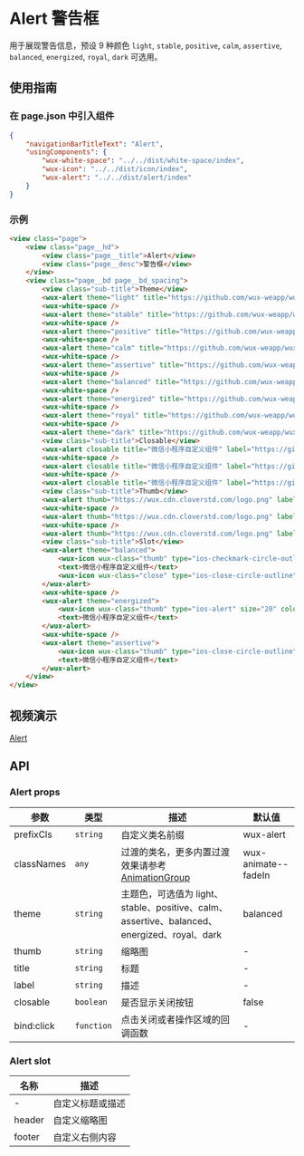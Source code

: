 # Alert 警告框

用于展现警告信息，预设 9 种颜色 `light`, `stable`, `positive`, `calm`, `assertive`, `balanced`, `energized`, `royal`, `dark` 可选用。

## 使用指南

### 在 page.json 中引入组件

```json
{
    "navigationBarTitleText": "Alert",
    "usingComponents": {
        "wux-white-space": "../../dist/white-space/index",
        "wux-icon": "../../dist/icon/index",
        "wux-alert": "../../dist/alert/index"
    }
}
```

### 示例

```html
<view class="page">
    <view class="page__hd">
        <view class="page__title">Alert</view>
        <view class="page__desc">警告框</view>
    </view>
    <view class="page__bd page__bd_spacing">
        <view class="sub-title">Theme</view>
        <wux-alert theme="light" title="https://github.com/wux-weapp/wux-weapp" />
        <wux-white-space />
        <wux-alert theme="stable" title="https://github.com/wux-weapp/wux-weapp" />
        <wux-white-space />
        <wux-alert theme="positive" title="https://github.com/wux-weapp/wux-weapp" />
        <wux-white-space />
        <wux-alert theme="calm" title="https://github.com/wux-weapp/wux-weapp" />
        <wux-white-space />
        <wux-alert theme="assertive" title="https://github.com/wux-weapp/wux-weapp" />
        <wux-white-space />
        <wux-alert theme="balanced" title="https://github.com/wux-weapp/wux-weapp" />
        <wux-white-space />
        <wux-alert theme="energized" title="https://github.com/wux-weapp/wux-weapp" />
        <wux-white-space />
        <wux-alert theme="royal" title="https://github.com/wux-weapp/wux-weapp" />
        <wux-white-space />
        <wux-alert theme="dark" title="https://github.com/wux-weapp/wux-weapp" />
        <view class="sub-title">Closable</view>
        <wux-alert closable title="微信小程序自定义组件" label="https://github.com/wux-weapp/wux-weapp" />
        <wux-white-space />
        <wux-alert closable title="微信小程序自定义组件" label="https://github.com/wux-weapp/wux-weapp" />
        <wux-white-space />
        <wux-alert closable title="微信小程序自定义组件" label="https://github.com/wux-weapp/wux-weapp" />
        <view class="sub-title">Thumb</view>
        <wux-alert thumb="https://wux.cdn.cloverstd.com/logo.png" label="https://github.com/wux-weapp/wux-weapp" />
        <wux-white-space />
        <wux-alert thumb="https://wux.cdn.cloverstd.com/logo.png" label="https://github.com/wux-weapp/wux-weapp" />
        <wux-white-space />
        <wux-alert thumb="https://wux.cdn.cloverstd.com/logo.png" label="https://github.com/wux-weapp/wux-weapp" />
        <view class="sub-title">Slot</view>
        <wux-alert theme="balanced">
            <wux-icon wux-class="thumb" type="ios-checkmark-circle-outline" size="20" color="#fff" slot="header" />
            <text>微信小程序自定义组件</text>
            <wux-icon wux-class="close" type="ios-close-circle-outline" size="20" color="#fff" slot="footer" />
        </wux-alert>
        <wux-white-space />
        <wux-alert theme="energized">
            <wux-icon wux-class="thumb" type="ios-alert" size="20" color="#fff" slot="header" />
            <text>微信小程序自定义组件</text>
        </wux-alert>
        <wux-white-space />
        <wux-alert theme="assertive">
            <wux-icon wux-class="thumb" type="ios-close-circle-outline" size="20" color="#fff" slot="header" />
            <text>微信小程序自定义组件</text>
        </wux-alert>
    </view>
</view>
```

## 视频演示

[Alert](./_media/alert.mp4 ':include :type=iframe width=375px height=667px')

## API

### Alert props

| 参数 | 类型 | 描述 | 默认值 |
| --- | --- | --- | --- |
| prefixCls | <code>string</code> | 自定义类名前缀 | wux-alert |
| classNames | <code>any</code> | 过渡的类名，更多内置过渡效果请参考 [AnimationGroup](animation-group.md) | wux-animate--fadeIn |
| theme | <code>string</code> | 主题色，可选值为 light、stable、positive、calm、assertive、balanced、energized、royal、dark | balanced |
| thumb | <code>string</code> | 缩略图 | - |
| title | <code>string</code> | 标题 | - |
| label | <code>string</code> | 描述 | - |
| closable | <code>boolean</code> | 是否显示关闭按钮 | false |
| bind:click | <code>function</code> | 点击关闭或者操作区域的回调函数 | - |

### Alert slot

| 名称 | 描述 |
| --- | --- |
| - | 自定义标题或描述 |
| header | 自定义缩略图 |
| footer | 自定义右侧内容 |